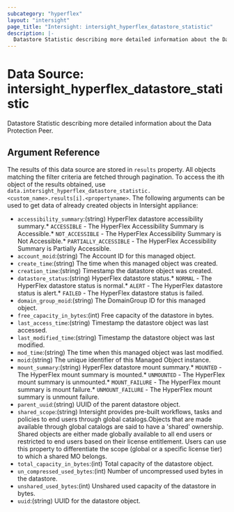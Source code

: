 ```yaml
---
subcategory: "hyperflex"
layout: "intersight"
page_title: "Intersight: intersight_hyperflex_datastore_statistic"
description: |-
  Datastore Statistic describing more detailed information about the Data Protection Peer.
---
```


# Data Source: intersight_hyperflex_datastore_statistic
Datastore Statistic describing more detailed information about the Data Protection Peer.
## Argument Reference
The results of this data source are stored in `results` property.
All objects matching the filter criteria are fetched through pagination.
To access the ith object of the results obtained, use `data.intersight_hyperflex_datastore_statistic.<custom_name>.results[i].<propertyname>`.
The following arguments can be used to get data of already created objects in Intersight appliance:
* `accessibility_summary`:(string) HyperFlex datastore accessibility summary.* `ACCESSIBLE` - The HyperFlex Accessibility Summary is Accessible.* `NOT_ACCESSIBLE` - The HyperFlex Accessibility Summary is Not Accessible.* `PARTIALLY_ACCESSIBLE` - The HyperFlex Accessibility Summary is Partially Accessible. 
* `account_moid`:(string) The Account ID for this managed object. 
* `create_time`:(string) The time when this managed object was created. 
* `creation_time`:(string) Timestamp the datastore object was created. 
* `datastore_status`:(string) HyperFlex datastore status.* `NORMAL` - The HyperFlex datastore status is normal.* `ALERT` - The HyperFlex datastore status is alert.* `FAILED` - The HyperFlex datastore status is failed. 
* `domain_group_moid`:(string) The DomainGroup ID for this managed object. 
* `free_capacity_in_bytes`:(int) Free capacity of the datastore in bytes. 
* `last_access_time`:(string) Timestamp the datastore object was last accessed. 
* `last_modified_time`:(string) Timestamp the datastore object was last modified. 
* `mod_time`:(string) The time when this managed object was last modified. 
* `moid`:(string) The unique identifier of this Managed Object instance. 
* `mount_summary`:(string) HyperFlex datastore mount summary.* `MOUNTED` - The HyperFlex mount summary is mounted.* `UNMOUNTED` - The HyperFlex mount summary is unmounted.* `MOUNT_FAILURE` - The HyperFlex mount summary is mount failure.* `UNMOUNT_FAILURE` - The HyperFlex mount summary is unmount failure. 
* `parent_uuid`:(string) UUID of the parent datastore object. 
* `shared_scope`:(string) Intersight provides pre-built workflows, tasks and policies to end users through global catalogs.Objects that are made available through global catalogs are said to have a 'shared' ownership. Shared objects are either made globally available to all end users or restricted to end users based on their license entitlement. Users can use this property to differentiate the scope (global or a specific license tier) to which a shared MO belongs. 
* `total_capacity_in_bytes`:(int) Total capacity of the datastore object. 
* `un_compressed_used_bytes`:(int) Number of uncompressed used bytes in the datastore. 
* `unshared_used_bytes`:(int) Unshared used capacity of the datastore in bytes. 
* `uuid`:(string) UUID for the datastore object. 
 
